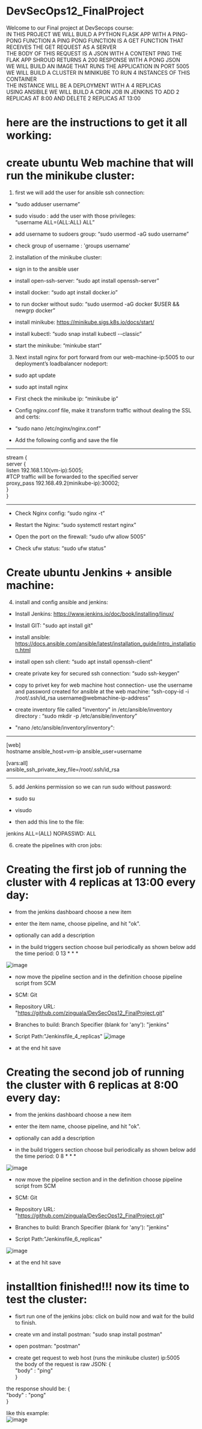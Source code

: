 # DevSecOps12_FinalProject
Welcome to our Final project at DevSecops course:  
IN THIS PROJECT WE WILL BUILD A PYTHON FLASK APP WITH A PING-PONG FUNCTION A PING PONG FUNCTION IS A GET FUNCTION THAT RECEIVES THE GET REQUEST AS A SERVER  
THE BODY OF THIS REQUEST IS A JSON WITH A CONTENT PING THE FLAK APP SHROUD RETURNS A 200 RESPONSE WITH A PONG JSON   
WE WILL BUILD AN IMAGE THAT RUNS THE APPLICATION IN PORT 5005  
WE WILL BUILD A CLUSTER IN MINIKUBE TO RUN 4 INSTANCES OF THIS CONTAINER  
THE INSTANCE WILL BE A DEPLOYMENT WITH A 4 REPLICAS  
USING ANSIBILE WE WILL BUILD A CRON JOB IN JENKINS TO ADD 2 REPLICAS AT 8:‎00 AND DELETE 2 REPLICAS AT 13:00  

# here are the instructions to get it all working:  

# create ubuntu Web machine that will run the minikube cluster:

1) first we will add the user for ansible ssh connection:

- “sudo adduser username”
  
- sudo visudo : add the user with those privileges:  
 “username ALL=(ALL:ALL) ALL”
  
- add username to sudoers group: “sudo usermod -aG sudo username”

- check group of username : 'groups username' 


2) installation of the minikube cluster:

- sign in to the ansible user
   
- install open-ssh-server: “sudo apt install openssh-server”

- install docker: “sudo apt install docker.io”

- to run docker without sudo: “sudo usermod -aG docker $USER && newgrp docker”

- install minikube: https://minikube.sigs.k8s.io/docs/start/

- install kubectl: “sudo snap install kubectl --classic”

- start the minikube: “minkube start”


3) Next install nginx for port forward from our web-machine-ip:5005 to our deployment’s loadbalancer nodeport:
   
- sudo apt update

- sudo apt install nginx

- First check the minikube ip: “minikube ip”

- Config nginx.conf file, make it transform traffic without dealing the SSL and certs:
- “sudo nano /etc/nginx/nginx.conf”
- Add the following config and save the file  
--------------------------------------------------  

stream {  
  server {  
      listen 192.168.1.10(vm-ip):5005;  
      #TCP traffic will be forwarded to the specified server  
      proxy_pass 192.168.49.2(minikube-ip):30002;         
  }  
}  

----------------------------------------------------  

- Check Nginx config: “sudo nginx -t”
  
- Restart the Nginx: “sudo systemctl restart nginx”
  
- Open the port on the firewall: “sudo ufw allow 5005”
  
- Check ufw status: “sudo ufw status”


# Create ubuntu Jenkins + ansible machine:

4) install and config ansible and jenkins:
   
- Install Jenkins:   https://www.jenkins.io/doc/book/installing/linux/

- Install GIT: "sudo apt install git" 

- install ansible: https://docs.ansible.com/ansible/latest/installation_guide/intro_installation.html

- install open ssh client: “sudo apt install openssh-client”

- create private key for secured ssh connection: “sudo ssh-keygen”

- copy to privet key for web machine host connection- use the username and password created for ansible at the web machine:
   “ssh-copy-id -i /root/.ssh/id_rsa username@webmachine-ip-address”

- create inventory file called "inventory" in /etc/ansible/inventory directory : “sudo mkdir -p /etc/ansible/inventory”
  
- "nano /etc/ansible/inventory/inventory":
--------------------------------------------------
[web]  
hostname ansible_host=vm-ip ansible_user=username

[vars:all]    
ansible_ssh_private_key_file=/root/.ssh/id_rsa

--------------------------------------------------

5) add Jenkins permission so we can run sudo without password:
   
- sudo su
  
- visudo
  
- then add this line to the file:

jenkins ALL=(ALL) NOPASSWD: ALL

6) create the pipelines with cron jobs:

# Creating the first job of running the cluster with 4 replicas at 13:00 every day:

- from the jenkins dashboard choose a new item 

- enter the item name, choose pipeline, and hit "ok".

- optionally can add a description

- in the build triggers section choose buil periodically as shown below add the time period:  0 13 * * *
  
![image](https://github.com/zinguala/DevSecOps12_FinalProject/assets/34973070/e1f6b8e5-a61a-4551-8bc2-053d9684cdc8)

- now move the pipeline section and in the definition choose pipeline script from SCM

- SCM: Git

- Repository URL: "https://github.com/zinguala/DevSecOps12_FinalProject.git"

- Branches to build: Branch Specifier (blank for 'any'): "jenkins"

- Script Path:"Jenkinsfile_4_replicas"
![image](https://github.com/zinguala/DevSecOps12_FinalProject/assets/34973070/6f7339f7-1ec6-4c5e-9145-eb6772797d89)

- at the end hit save

# Creating the second job of running the cluster with 6 replicas at 8:00 every day:

- from the jenkins dashboard choose a new item 

- enter the item name, choose pipeline, and hit "ok".

- optionally can add a description

- in the build triggers section choose buil periodically as shown below add the time period:  0 8 * * *

![image](https://github.com/zinguala/DevSecOps12_FinalProject/assets/34973070/1230c1fb-623e-4b16-8b5b-64991461616e)

- now move the pipeline section and in the definition choose pipeline script from SCM

- SCM: Git

- Repository URL: "https://github.com/zinguala/DevSecOps12_FinalProject.git"

- Branches to build: Branch Specifier (blank for 'any'): "jenkins"

- Script Path:"Jenkinsfile_6_replicas"
  
![image](https://github.com/zinguala/DevSecOps12_FinalProject/assets/34973070/be2eb371-cb88-4967-83c7-6c032f28e7a5)

- at the end hit save

# installtion finished!!! now its time to test the cluster:

- fisrt run one of the jenkins jobs: click on build now and wait for the build to finish.

- create vm and install postman: "sudo snap install postman"

- open postman: "postman"

- create get request to web host (runs the minikube cluster) ip:5005  
the body of the request is raw JSON: 
{  
"body" : "ping"  
}  

the response should be:
{  
"body" : "pong"  
}  

like this example:  
![image](https://github.com/zinguala/DevSecOps12_FinalProject/assets/34973070/fdaa3083-7be7-43f8-94a7-77f9c6f86dc6)

   







